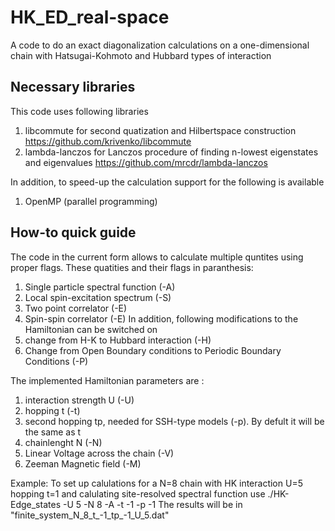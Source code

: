 # HK_ED_real-space
A code to do an exact diagonalization calculations on a one-dimensional chain with Hatsugai-Kohmoto and Hubbard types of interaction
## Necessary libraries
This code uses following libraries 
1. libcommute for second quatization and Hilbertspace construction
     https://github.com/krivenko/libcommute
2. lambda-lanczos for Lanczos procedure of finding n-lowest eigenstates and eigenvalues
    https://github.com/mrcdr/lambda-lanczos

In addition, to speed-up the calculation support for the following is available
1. OpenMP (parallel programming) 

## How-to quick guide
The code in the current form allows to calculate multiple quntites using proper flags. These quatities and their flags in paranthesis:
1. Single particle spectral function (-A)
2. Local spin-excitation spectrum (-S)
3. Two point correlator (-E)
4. Spin-spin correlator (-E)
In addition, following modifications to the Hamiltonian can be switched on
1. change from H-K to Hubbard interaction (-H)
2. Change from Open Boundary conditions to Periodic Boundary Conditions (-P)

The implemented Hamiltonian parameters are :
1. interaction strength U (-U)
2. hopping t (-t)
3. second hopping tp, needed for SSH-type models (-p). By defult it will be the same as t
4. chainlenght N (-N)
5. Linear Voltage across the chain (-V)
6. Zeeman Magnetic field (-M) 

Example:
To set up calulations for a N=8 chain with HK interaction U=5 hopping t=1 and calulating site-resolved spectral function use
./HK-Edge_states -U 5 -N 8 -A -t -1 -p -1
The results will be in "finite_system_N_8_t_-1_tp_-1_U_5.dat"

